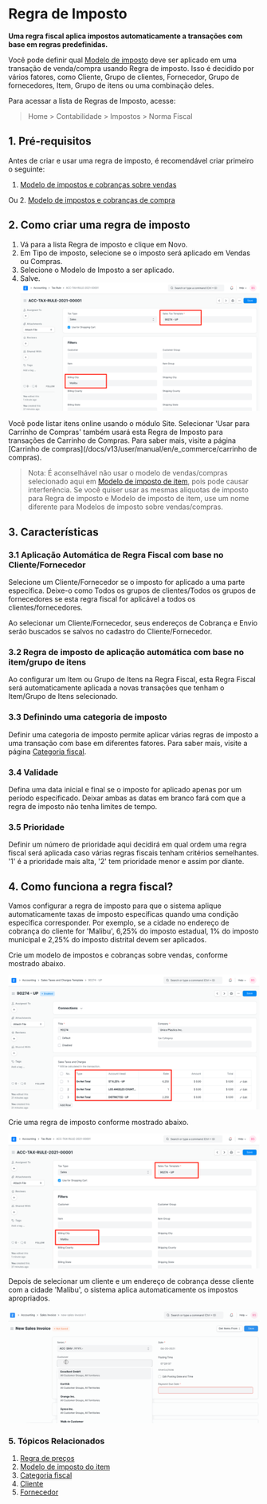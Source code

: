 # Regra de Imposto


**Uma regra fiscal aplica impostos automaticamente a transações com base em regras predefinidas.**


Você pode definir qual [Modelo de imposto](/docs/v13/user/manual/en/setting-up/setting-up-taxes.html) deve ser aplicado em uma transação de venda/compra usando Regra de imposto. Isso é decidido por vários fatores, como Cliente, Grupo de clientes, Fornecedor, Grupo de fornecedores, Item, Grupo de itens ou uma combinação deles.


Para acessar a lista de Regras de Imposto, acesse:



>
> Home > Contabilidade > Impostos > Norma Fiscal
>
>
>


## 1. Pré-requisitos


Antes de criar e usar uma regra de imposto, é recomendável criar primeiro o seguinte:


1. [Modelo de impostos e cobranças sobre vendas](/docs/v13/user/manual/en/selling/sales-taxes-and-charges-template)


Ou
2. [Modelo de impostos e cobranças de compra](/docs/v13/user/manual/en/buying/purchase-taxes-and-charges-template)


## 2. Como criar uma regra de imposto


1. Vá para a lista Regra de imposto e clique em Novo.
2. Em Tipo de imposto, selecione se o imposto será aplicado em Vendas ou Compras.
3. Selecione o Modelo de Imposto a ser aplicado.
4. Salve.
![Regra Fiscal](/files/tax-rule.png)


Você pode listar itens online usando o módulo Site. Selecionar 'Usar para Carrinho de Compras' também usará esta Regra de Imposto para transações de Carrinho de Compras. Para saber mais, visite a página [Carrinho de compras](/docs/v13/user/manual/en/e_commerce/carrinho de compras).



>
> Nota: É aconselhável não usar o modelo de vendas/compras selecionado aqui em [Modelo de imposto de item](/docs/v13/user/manual/en/accounts/item-tax-template), pois pode causar interferência. Se você quiser usar as mesmas alíquotas de imposto para Regra de imposto e Modelo de imposto de item, use um nome diferente para Modelos de imposto sobre vendas/compras.
>
>
>


## 3. Características


### 3.1 Aplicação Automática de Regra Fiscal com base no Cliente/Fornecedor


Selecione um Cliente/Fornecedor se o imposto for aplicado a uma parte específica. Deixe-o como Todos os grupos de clientes/Todos os grupos de fornecedores se esta regra fiscal for aplicável a todos os clientes/fornecedores.


Ao selecionar um Cliente/Fornecedor, seus endereços de Cobrança e Envio serão buscados se salvos no cadastro do Cliente/Fornecedor.


### 3.2 Regra de imposto de aplicação automática com base no item/grupo de itens


Ao configurar um Item ou Grupo de Itens na Regra Fiscal, esta Regra Fiscal será automaticamente aplicada a novas transações que tenham o Item/Grupo de Itens selecionado.


### 3.3 Definindo uma categoria de imposto


Definir uma categoria de imposto permite aplicar várias regras de imposto a uma transação com base em diferentes fatores. Para saber mais, visite a página [Categoria fiscal](/docs/v13/user/manual/en/accounts/tax-category).


### 3.4 Validade


Defina uma data inicial e final se o imposto for aplicado apenas por um período especificado. Deixar ambas as datas em branco fará com que a regra de imposto não tenha limites de tempo.


### 3.5 Prioridade


Definir um número de prioridade aqui decidirá em qual ordem uma regra fiscal será aplicada caso várias regras fiscais tenham critérios semelhantes. '1' é a prioridade mais alta, '2' tem prioridade menor e assim por diante.


## 4. Como funciona a regra fiscal?


Vamos configurar a regra de imposto para que o sistema aplique automaticamente taxas de imposto específicas quando uma condição específica corresponder. Por exemplo, se a cidade no endereço de cobrança do cliente for 'Malibu', 6,25% do imposto estadual, 1% do imposto municipal e 2,25% do imposto distrital devem ser aplicados.


Crie um modelo de impostos e cobranças sobre vendas, conforme mostrado abaixo.


![City Specific To Zipcode](/files/city-specific-tax.png)


Crie uma regra de imposto conforme mostrado abaixo.


![Regra Fiscal](/files/tax-rule.png)


Depois de selecionar um cliente e um endereço de cobrança desse cliente com a cidade 'Malibu', o sistema aplica automaticamente os impostos apropriados.


![Regra de imposto na fatura de vendas](/files/tax-rule-in-sales-invoice.gif)


### 5. Tópicos Relacionados


1. [Regra de preços](/docs/v13/user/manual/en/accounts/pricing-rule)
2. [Modelo de imposto do item](/docs/v13/user/manual/en/accounts/item-tax-template)
3. [Categoria fiscal](/docs/v13/user/manual/en/accounts/tax-category)
4. [Cliente](/docs/v13/user/manual/en/CRM/cliente)
5. [Fornecedor](/docs/v13/user/manual/en/buying/supplier)